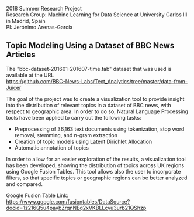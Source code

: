 2018 Summer Research Project    
Research Group: Machine Learning for Data Science  at University Carlos III in Madrid, Spain     
PI: Jerónimo Arenas-García    

Topic Modeling Using a Dataset of BBC News Articles
---------------------------------------------------
The "bbc-dataset-201601-201607-time.tab" dataset that was used is available at the URL   
https://github.com/BBC-News-Labs/Text_Analytics/tree/master/data-from-Juicer  

The goal of the project was to create a visualization tool to provide insight into the distribution of relevant topics in a dataset of BBC news, with respect to geographic area. In order to do so, Natural Language Processing tools have been applied to carry out the following tasks:
- Preprocessing of 36,163 text documents using tokenization, stop word removal, stemming, and n-gram extraction
- Creation of topic models using Latent Dirichlet Allocation 
- Automatic annotation of topics   

In order to allow for an easier exploration of the results, a visualization tool has been developed, showing the distribution of topics across UK regions using Google Fusion Tables. This tool allows also the user to incorporate filters, so that specific topics or geographic regions can be better analyzed and compared.

Google Fusion Table Link:
https://www.google.com/fusiontables/DataSource?docid=1z216Q5u4paybZrqnNEq2xVKBLLcyu3urb21QShzp
